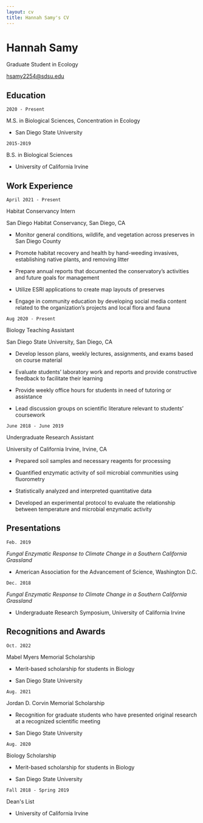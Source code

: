```yaml
---
layout: cv
title: Hannah Samy's CV
---
```


# Hannah Samy

Graduate Student in Ecology

<div id="webaddress">
<a href="hsamy2254@sdsu.edu">hsamy2254@sdsu.edu</a>

  
## Education
  
  
`2020 - Present`
  
M.S. in Biological Sciences, Concentration in Ecology
  
- San Diego State University
 
  
`2015-2019`
  
B.S. in Biological Sciences
  
- University of California Irvine

  
## Work Experience

  
`April 2021 - Present`
  
Habitat Conservancy Intern
  
San Diego Habitat Conservancy, San Diego, CA
  
- Monitor general conditions, wildlife, and vegetation across preserves in San Diego County
  
- Promote habitat recovery and health by hand-weeding invasives, establishing native plants, and removing litter
  
- Prepare annual reports that documented the conservatory’s activities and future goals for management
  
- Utilize ESRI applications to create map layouts of preserves 
  
- Engage in community education by developing social media content related to the organization’s projects and local flora and fauna

  
`Aug 2020 - Present`
  
Biology Teaching Assistant
  
San Diego State University, San Diego, CA
  
- Develop lesson plans, weekly lectures, assignments, and exams based on course material
  
- Evaluate students’ laboratory work and reports and provide constructive feedback to facilitate their learning
  
- Provide weekly office hours for students in need of tutoring or assistance
  
- Lead discussion groups on scientific literature relevant to students’ coursework

  
`June 2018 - June 2019`
  
Undergraduate Research Assistant
  
University of California Irvine, Irvine, CA
  
- Prepared soil samples and necessary reagents for processing
  
- Quantified enzymatic activity of soil microbial communities using fluorometry 
  
- Statistically analyzed and interpreted quantitative data 
  
- Developed an experimental protocol to evaluate the relationship between temperature and microbial enzymatic activity

  
## Presentations
  
  
`Feb. 2019`
  
*Fungal Enzymatic Response to Climate Change in a Southern California Grassland*
  
- American Association for the Advancement of Science, Washington D.C.
  
  
`Dec. 2018`
  
 *Fungal Enzymatic Response to Climate Change in a Southern California Grassland*
  
- Undergraduate Research Symposium, University of California Irvine

  
## Recognitions and Awards

  
`Oct. 2022`
  
Mabel Myers Memorial Scholarship
  
- Merit-based scholarship for students in Biology
  
- San Diego State University
  
  
`Aug. 2021`
  
Jordan D. Corvin Memorial Scholarship
  
- Recognition for graduate students who have presented original research at a recognized scientific meeting
  
- San Diego State University
  
  
`Aug. 2020`
  
Biology Scholarship 
  
- Merit-based scholarship for students in Biology
  
- San Diego State University
  
  
`Fall 2018 - Spring 2019`
  
Dean's List
  
- University of California Irvine



<!-- ### Footer

Last updated: February 2023 -->


